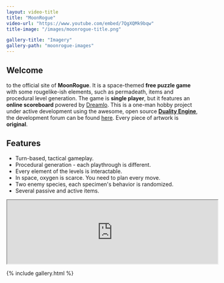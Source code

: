 ```yaml
---
layout: video-title
title: "MoonRogue"
video-url: "https://www.youtube.com/embed/7QgXQMk9bqw"
title-image: "/images/moonrogue-title.png"

gallery-title: "Imagery"
gallery-path: "moonrogue-images"
---
```


Welcome
-------

  to the official site of **MoonRogue**. It is a space-themed **free puzzle game** with some rougelike-ish
  elements, such as permadeath, items and procedural level generation.
  The game is **single player**, but it features an **online scoreboard** powered by
  [Dreamlo](http://dreamlo.com). This is a one-man hobby project under
  active development using the awesome, open source **[Duality Engine](http://duality.adamslair.net)**,
  the development forum can be found [here](http://forum.adamslair.net/viewtopic.php?f=18&t=678).
  Every piece of artwork is **original**.

Features
--------

  * Turn-based, tactical gameplay.
  * Procedural generation - each playthrough is different.
  * Every element of the levels is interactable.
  * In space, oxygen is scarce. You need to plan every move.
  * Two enemy species, each specimen's behavior is randomized.
  * Several passive and active items.

<iframe class="itch-frame" src="https://itch.io/embed/51271" width="552" height="167"></iframe>

{% include gallery.html %}
